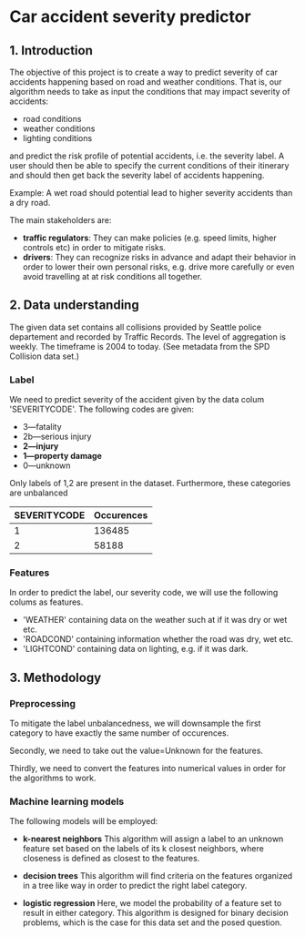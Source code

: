 # Car accident severity predictor

## 1. Introduction


The objective of this project is to create a way to predict severity of car accidents happening based on road and weather conditions.
That is, our algorithm needs to take as input the conditions that may impact severity of accidents:

* road conditions
* weather conditions
* lighting conditions

and predict the risk profile of potential accidents, i.e. the severity label. A user should then be able to specify the current conditions
of their itinerary and should then get back the severity label of accidents happening.

Example: A wet road should potential lead to higher severity accidents than a dry road.

The main stakeholders are:

* __traffic regulators__: They can make policies (e.g. speed limits, higher controls etc) in order to mitigate risks.
* __drivers__: They can recognize risks in advance and adapt their behavior in order to lower their own personal risks, e.g. drive more carefully or even avoid travelling at at risk conditions all together.

## 2. Data understanding 

The given data set contains all collisions provided by Seattle police departement and recorded by Traffic Records. The level of aggregation is
weekly. The timeframe is 2004 to today.
(See metadata from the SPD Collision data set.)


### Label
We need to predict severity of the accident given by the data colum 'SEVERITYCODE'. The following codes are given:

* 3—fatality 
* 2b—serious injury
* __2—injury__
* __1—property damage__
* 0—unknown

Only labels of 1,2 are present in the dataset. Furthermore, these categories are unbalanced

| SEVERITYCODE | Occurences |
| -- | -- |
| 1 | 136485 |
| 2 | 58188  | 


### Features

In order to predict the label, our severity code, we will use the following colums as features.

* 'WEATHER' containing data on the weather such at if it was dry or wet etc.
* 'ROADCOND' containing information whether the road was dry, wet etc.
* 'LIGHTCOND' containing data on lighting, e.g. if it was dark.



<!--

 'INATTENTIONIND', 'UNDERINFL', 'SPEEDING',

Full colums
SEVERITYCODE', 'X', 'Y', 'OBJECTID', 'INCKEY', 'COLDETKEY', 'REPORTNO',
       'STATUS', 'ADDRTYPE', 'INTKEY', 'LOCATION', 'EXCEPTRSNCODE',
       'EXCEPTRSNDESC', 'SEVERITYCODE.1', 'SEVERITYDESC', 'COLLISIONTYPE',
       'PERSONCOUNT', 'PEDCOUNT', 'PEDCYLCOUNT', 'VEHCOUNT', 'INCDATE',
       'INCDTTM', 'JUNCTIONTYPE', 'SDOT_COLCODE', 'SDOT_COLDESC',
       'INATTENTIONIND', 'UNDERINFL', 'WEATHER', 'ROADCOND', 'LIGHTCOND',
       'PEDROWNOTGRNT', 'SDOTCOLNUM', 'SPEEDING', 'ST_COLCODE', 'ST_COLDESC',
       'SEGLANEKEY', 'CROSSWALKKEY', 'HITPARKEDCAR'-->


## 3. Methodology

### Preprocessing

To mitigate the label unbalancedness, we will downsample the first category to have exactly the same number of 
occurences.

Secondly, we need to take out the value=Unknown for the features.

Thirdly, we need to convert the features into numerical values in order for the algorithms to work.

### Machine learning models

The following models will be employed:

* __k-nearest neighbors__ This algorithm will assign a label to an unknown feature set based on the labels of its k closest neighbors, where closeness is defined as closest to the features.

* __decision trees__ This algorithm will find criteria on the features organized in a tree like way in order to predict the right label category.

* __logistic regression__ Here, we model the probability of a feature set to result in either category. This algorithm is designed for binary decision problems, which is the case for this data set and the posed question.








